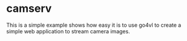 # camserv

This is a simple example shows how easy it is to use go4vl to 
create a simple web application to stream camera images.
